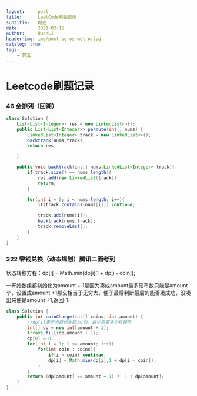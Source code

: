 ```yaml
---
layout:     post
title:      LeetCode刷题记录
subtitle:   概述
date:       2021-02-15
author:     QuanLi
header-img: img/post-bg-os-metro.jpg
catalog: true
tags:
    - 算法
---
```


# Leetcode刷题记录

### 46 全排列（回溯）

~~~java
class Solution {
    List<List<Integer>> res = new LinkedList<>();
    public List<List<Integer>> permute(int[] nums) {
        LinkedList<Integer> track = new LinkedList<>();
        backtrack(nums,track);
        return res;

    }

    public void backtrack(int[] nums,LinkedList<Integer> track){
        if(track.size() == nums.length){
            res.add(new LinkedList(track));
            return;
        }

        for(int i = 0; i < nums.length; i++){
            if(track.contains(nums[i])) continue;

            track.add(nums[i]);
            backtrack(nums,track);
            track.removeLast();
        }
    }
}
~~~



### 322 零钱兑换（动态规划）腾讯二面考到

状态转移方程：dp[i] = Math.min(dp[i],1 + dp[i - coin]);

一开始数组都初始化为amount + 1是因为凑成amount最多硬币数只能是amount个，设置成amount +1那么相当于无穷大，便于最后判断最后的能否凑成功，没凑出来便是amount +1,返回-1.

~~~java
class Solution {
    public int coinChange(int[] coins, int amount) {
        //dp[i]表示当目标金额为i时，最少需要多少枚硬币
        int[] dp = new int[amount + 1];
        Arrays.fill(dp,amount + 1);
        dp[0] = 0;
        for(int i = 1; i <= amount; i++){
            for(int coin : coins){
                if(i < coin) continue;
                dp[i] = Math.min(dp[i],1 + dp[i - coin]);
            }
        }
        return (dp[amount] == amount + 1) ? -1 : dp[amount];
    }
}
~~~



​	